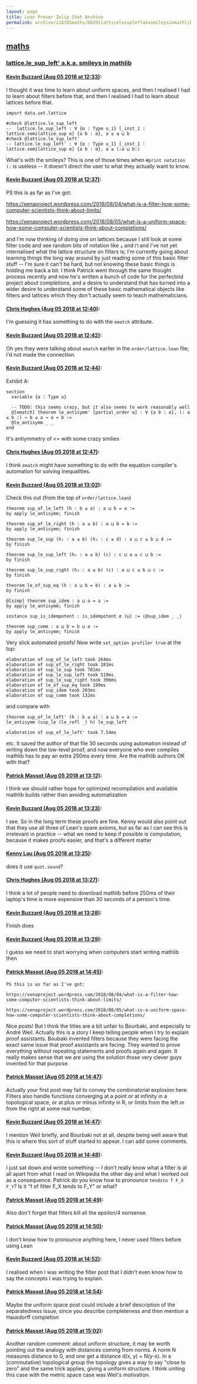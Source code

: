 ```yaml
---
layout: page
title: Lean Prover Zulip Chat Archive 
permalink: archive/116395maths/68291latticelesupleftakasmileysinmathlib.html
---
```


## [maths](index.html)
### [lattice.le_sup_left' a.k.a. smileys in mathlib](68291latticelesupleftakasmileysinmathlib.html)

#### [Kevin Buzzard (Aug 05 2018 at 12:33)](https://leanprover.zulipchat.com/#narrow/stream/116395-maths/topic/lattice.le_sup_left%27%20a.k.a.%20smileys%20in%20mathlib/near/130925919):
I thought it was time to learn about uniform spaces, and then I realised I had to learn about filters before that, and then I realised I had to learn about lattices before that.

```lean
import data.set.lattice

#check @lattice.le_sup_left
--  lattice.le_sup_left : ∀ {α : Type u_1} [_inst_1 : lattice.semilattice_sup α] {a b : α}, a ≤ a ⊔ b
#check @lattice.le_sup_left'
-- lattice.le_sup_left' : ∀ {α : Type u_1} [_inst_1 : lattice.semilattice_sup α] {a b : α}, a ≤ (:a ⊔ b:)

```

What's with the smileys? This is one of those times when `#print notation (:` is useless -- it doesn't direct the user to what they actually want to know.

#### [Kevin Buzzard (Aug 05 2018 at 12:37)](https://leanprover.zulipchat.com/#narrow/stream/116395-maths/topic/lattice.le_sup_left%27%20a.k.a.%20smileys%20in%20mathlib/near/130926055):
PS this is as far as I've got:

https://xenaproject.wordpress.com/2018/08/04/what-is-a-filter-how-some-computer-scientists-think-about-limits/

https://xenaproject.wordpress.com/2018/08/05/what-is-a-uniform-space-how-some-computer-scientists-think-about-completions/

and I'm now thinking of doing one on lattices because I still look at some filter code and see random bits of notation like `⊥` and `⨅` and I've not yet internalised what the lattice structure on filters is; I'm currently going about learning things the long way around by just reading some of this basic filter stuff -- I'm sure it can't be hard, but not knowing these basic things is holding me back a bit. I think Patrick went through the same thought process recently and now he's written a bunch of code for the perfectoid project about completions, and a desire to understand that has turned into a wider desire to understand some of these basic mathematical objects like filters and lattices which they don't actually seem to teach mathematicians.

#### [Chris Hughes (Aug 05 2018 at 12:40)](https://leanprover.zulipchat.com/#narrow/stream/116395-maths/topic/lattice.le_sup_left%27%20a.k.a.%20smileys%20in%20mathlib/near/130926161):
I'm guessing it has something to do with the `ematch` attribute.

#### [Kevin Buzzard (Aug 05 2018 at 12:42)](https://leanprover.zulipchat.com/#narrow/stream/116395-maths/topic/lattice.le_sup_left%27%20a.k.a.%20smileys%20in%20mathlib/near/130926232):
Oh yes they were talking about `ematch` earlier in the `order/lattice.lean` file; I'd not made the connection.

#### [Kevin Buzzard (Aug 05 2018 at 12:44)](https://leanprover.zulipchat.com/#narrow/stream/116395-maths/topic/lattice.le_sup_left%27%20a.k.a.%20smileys%20in%20mathlib/near/130926281):
Exhibit A:

```lean
section
  variable {α : Type u}

  -- TODO: this seems crazy, but it also seems to work reasonably well
  @[ematch] theorem le_antisymm' [partial_order α] : ∀ {a b : α}, (: a ≤ b :) → b ≤ a → a = b :=
  @le_antisymm _ _
end
```

It's antiymmetry of <= with some crazy smilies

#### [Chris Hughes (Aug 05 2018 at 12:47)](https://leanprover.zulipchat.com/#narrow/stream/116395-maths/topic/lattice.le_sup_left%27%20a.k.a.%20smileys%20in%20mathlib/near/130926344):
I think `ematch` might have something to do with the equation compiler's automation for solving inequalities.

#### [Kevin Buzzard (Aug 05 2018 at 13:02)](https://leanprover.zulipchat.com/#narrow/stream/116395-maths/topic/lattice.le_sup_left%27%20a.k.a.%20smileys%20in%20mathlib/near/130926868):
Check this out (from the top of `order/lattice.lean`)

```lean
theorem sup_of_le_left (h : b ≤ a) : a ⊔ b = a :=
by apply le_antisymm; finish

theorem sup_of_le_right (h : a ≤ b) : a ⊔ b = b :=
by apply le_antisymm; finish

theorem sup_le_sup (h₁ : a ≤ b) (h₂ : c ≤ d) : a ⊔ c ≤ b ⊔ d :=
by finish

theorem sup_le_sup_left (h₁ : a ≤ b) (c) : c ⊔ a ≤ c ⊔ b :=
by finish

theorem sup_le_sup_right (h₁ : a ≤ b) (c) : a ⊔ c ≤ b ⊔ c :=
by finish

theorem le_of_sup_eq (h : a ⊔ b = b) : a ≤ b :=
by finish

@[simp] theorem sup_idem : a ⊔ a = a :=
by apply le_antisymm; finish

instance sup_is_idempotent : is_idempotent α (⊔) := ⟨@sup_idem _ _⟩

theorem sup_comm : a ⊔ b = b ⊔ a :=
by apply le_antisymm; finish
```

Very slick automated proofs! Now write `set_option profiler true` at the top:

```
elaboration of sup_of_le_left took 264ms
elaboration of sup_of_le_right took 281ms
elaboration of sup_le_sup took 781ms
elaboration of sup_le_sup_left took 519ms
elaboration of sup_le_sup_right took 396ms
elaboration of le_of_sup_eq took 199ms
elaboration of sup_idem took 203ms
elaboration of sup_comm took 132ms
```

and compare with 

```lean
theorem sup_of_le_left' (h : b ≤ a) : a ⊔ b = a :=
le_antisymm (sup_le (le_refl _) h) le_sup_left
```

```
elaboration of sup_of_le_left' took 7.54ms
```

etc. It saved the author of that file 30 seconds using automation instead of writing down the low-level proof, and now everyone who ever compiles mathlib has to pay an extra 250ms every time. Are the mathlib authors OK with that?

#### [Patrick Massot (Aug 05 2018 at 13:12)](https://leanprover.zulipchat.com/#narrow/stream/116395-maths/topic/lattice.le_sup_left%27%20a.k.a.%20smileys%20in%20mathlib/near/130927184):
I think we should rather hope for optimized recompilation and available mathlib builds rather than avoiding automatization

#### [Kevin Buzzard (Aug 05 2018 at 13:23)](https://leanprover.zulipchat.com/#narrow/stream/116395-maths/topic/lattice.le_sup_left%27%20a.k.a.%20smileys%20in%20mathlib/near/130927534):
I see. So in the long term these proofs are fine. Kenny would also point out that they use all three of Lean's spare axioms, but as far as I can see this is irrelevant in practice -- what we need to keep if possible is computation, because it makes proofs easier, and that's a different matter

#### [Kenny Lau (Aug 05 2018 at 13:25)](https://leanprover.zulipchat.com/#narrow/stream/116395-maths/topic/lattice.le_sup_left%27%20a.k.a.%20smileys%20in%20mathlib/near/130927594):
does it use `quot.sound`?

#### [Chris Hughes (Aug 05 2018 at 13:27)](https://leanprover.zulipchat.com/#narrow/stream/116395-maths/topic/lattice.le_sup_left%27%20a.k.a.%20smileys%20in%20mathlib/near/130927673):
I think a lot of people need to download mathlib before 250ms of their laptop's time is more expensive than 30 seconds of a person's time.

#### [Kevin Buzzard (Aug 05 2018 at 13:28)](https://leanprover.zulipchat.com/#narrow/stream/116395-maths/topic/lattice.le_sup_left%27%20a.k.a.%20smileys%20in%20mathlib/near/130927730):
Finish does

#### [Kevin Buzzard (Aug 05 2018 at 13:29)](https://leanprover.zulipchat.com/#narrow/stream/116395-maths/topic/lattice.le_sup_left%27%20a.k.a.%20smileys%20in%20mathlib/near/130927754):
I guess we need to start worrying when computers start writing mathlib then

#### [Patrick Massot (Aug 05 2018 at 14:45)](https://leanprover.zulipchat.com/#narrow/stream/116395-maths/topic/lattice.le_sup_left%27%20a.k.a.%20smileys%20in%20mathlib/near/130930180):
```quote
PS this is as far as I've got:

https://xenaproject.wordpress.com/2018/08/04/what-is-a-filter-how-some-computer-scientists-think-about-limits/

https://xenaproject.wordpress.com/2018/08/05/what-is-a-uniform-space-how-some-computer-scientists-think-about-completions/
```
Nice posts! But I think the titles are a bit unfair to Bourbaki, and especially to André Weil. Actually this is a story I keep telling people when I try to explain proof assistants. Boubaki invented filters because they were facing the exact same issue that proof assistants are facing. They wanted to prove everything without repeating statements and proofs again and again. It really makes sense that we are using the solution those very clever guys invented for that purpose.

#### [Patrick Massot (Aug 05 2018 at 14:47)](https://leanprover.zulipchat.com/#narrow/stream/116395-maths/topic/lattice.le_sup_left%27%20a.k.a.%20smileys%20in%20mathlib/near/130930237):
Actually your first post may fail to convey the combinatorial explosion here. Filters also handle functions converging at a point or at infinity in  a topological space, or at plus or minus infinity in R, or limits from the left or from the right at some real number.

#### [Kevin Buzzard (Aug 05 2018 at 14:47)](https://leanprover.zulipchat.com/#narrow/stream/116395-maths/topic/lattice.le_sup_left%27%20a.k.a.%20smileys%20in%20mathlib/near/130930238):
I mention Weil briefly, and Bourbaki not at all, despite being well aware that this is where this sort of stuff started to appear. I can add some comments.

#### [Kevin Buzzard (Aug 05 2018 at 14:48)](https://leanprover.zulipchat.com/#narrow/stream/116395-maths/topic/lattice.le_sup_left%27%20a.k.a.%20smileys%20in%20mathlib/near/130930286):
I just sat down and wrote something -- I don't really know what a filter is at all apart from what I read on Wikipedia the other day and what I worked out as a consequence. Patrick do you know how to pronounce `tendsto f F_X F_Y`? Is it "f of filter F_X tends to F_Y" or what?

#### [Patrick Massot (Aug 05 2018 at 14:49)](https://leanprover.zulipchat.com/#narrow/stream/116395-maths/topic/lattice.le_sup_left%27%20a.k.a.%20smileys%20in%20mathlib/near/130930300):
Also don't forget that filters kill all the epsilon/4 nonsense.

#### [Patrick Massot (Aug 05 2018 at 14:50)](https://leanprover.zulipchat.com/#narrow/stream/116395-maths/topic/lattice.le_sup_left%27%20a.k.a.%20smileys%20in%20mathlib/near/130930344):
I don't know how to pronounce anything here, I never used filters before using Lean

#### [Kevin Buzzard (Aug 05 2018 at 14:52)](https://leanprover.zulipchat.com/#narrow/stream/116395-maths/topic/lattice.le_sup_left%27%20a.k.a.%20smileys%20in%20mathlib/near/130930400):
I realised when I was writing the filter post that I didn't even know how to say the concepts I was trying to explain.

#### [Patrick Massot (Aug 05 2018 at 14:54)](https://leanprover.zulipchat.com/#narrow/stream/116395-maths/topic/lattice.le_sup_left%27%20a.k.a.%20smileys%20in%20mathlib/near/130930448):
Maybe the uniform space post could include a brief description of the separatedness issue, since you describe completeness and then mention a Hausdorff completion

#### [Patrick Massot (Aug 05 2018 at 15:02)](https://leanprover.zulipchat.com/#narrow/stream/116395-maths/topic/lattice.le_sup_left%27%20a.k.a.%20smileys%20in%20mathlib/near/130930698):
Another random comment: about uniform structure, it may be worth pointing out the analogy with distances coming from norms. A norm N measures distance to 0, and one get a distance d(x, y) = N(y-x). In a (commutative) topological group the topology gives a way to say "close to zero" and the same trick applies, giving a uniform structure. I think uniting this case with the metric space case was Weil's motivation.

